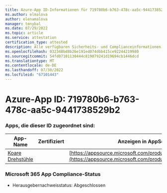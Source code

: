```yaml
---
title: Azure-App ID-Informationen für 719780b6-b763-478c-aa5c-9441738529b2
ms.author: elmalova
author: elenamalova
manager: tonybal
ms.date: 07/29/2022
ms.topic: article
ms.service: attestation
certification_type: attested
description: Alle verfügbaren Sicherheits- und Complianceinformationen für 719780b6-b763-478c-aa5c-9441738529b2.
ms.openlocfilehash: 032348bd8b26e191ed074dbb415ce92244219980
ms.sourcegitcommit: 54fd07101130444c819079241d19694cb1446dcd
ms.translationtype: MT
ms.contentlocale: de-DE
ms.lasthandoff: 07/30/2022
ms.locfileid: "67101443"
---
```

# <a name="azure-app-id-719780b6-b763-478c-aa5c-9441738529b2"></a>Azure-App ID: 719780b6-b763-478c-aa5c-9441738529b2


### <a name="apps-associated-with-this-id"></a>Apps, die dieser ID zugeordnet sind:
| **App-Name** | **Zertifiziert** | **Anzeigen in AppSource** |
|--------------|---------------|-----------------------|
| [Koare Drehstühle](../forward/WA200004456.md) |  | [https://appsource.microsoft.com/product/office/WA200004456](https://appsource.microsoft.com/product/office/WA200004456) |

### <a name="microsoft-365-app-compliance-status"></a>Microsoft 365 App Compliance-Status
- Herausgebernachweisstatus: Abgeschlossen
